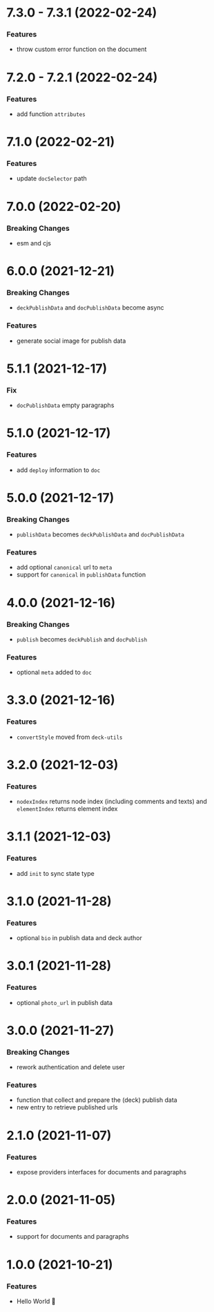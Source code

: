 # 7.3.0 - 7.3.1 (2022-02-24)

### Features

- throw custom error function on the document

# 7.2.0 - 7.2.1 (2022-02-24)

### Features

- add function `attributes`

# 7.1.0 (2022-02-21)

### Features

- update `docSelector` path

# 7.0.0 (2022-02-20)

### Breaking Changes

- esm and cjs

# 6.0.0 (2021-12-21)

### Breaking Changes

- `deckPublishData` and `docPublishData` become async

### Features

- generate social image for publish data

# 5.1.1 (2021-12-17)

### Fix

- `docPublishData` empty paragraphs

# 5.1.0 (2021-12-17)

### Features

- add `deploy` information to `doc`

# 5.0.0 (2021-12-17)

### Breaking Changes

- `publishData` becomes `deckPublishData` and `docPublishData`

### Features

- add optional `canonical` url to `meta`
- support for `canonical` in `publishData` function

# 4.0.0 (2021-12-16)

### Breaking Changes

- `publish` becomes `deckPublish` and `docPublish`

### Features

- optional `meta` added to `doc`

# 3.3.0 (2021-12-16)

### Features

- `convertStyle` moved from `deck-utils`

# 3.2.0 (2021-12-03)

### Features

- `nodexIndex` returns node index (including comments and texts) and `elementIndex` returns element index

# 3.1.1 (2021-12-03)

### Features

- add `init` to sync state type

# 3.1.0 (2021-11-28)

### Features

- optional `bio` in publish data and deck author

# 3.0.1 (2021-11-28)

### Features

- optional `photo_url` in publish data

# 3.0.0 (2021-11-27)

### Breaking Changes

- rework authentication and delete user

### Features

- function that collect and prepare the (deck) publish data
- new entry to retrieve published urls

# 2.1.0 (2021-11-07)

### Features

- expose providers interfaces for documents and paragraphs

# 2.0.0 (2021-11-05)

### Features

- support for documents and paragraphs

# 1.0.0 (2021-10-21)

### Features

- Hello World 👋
